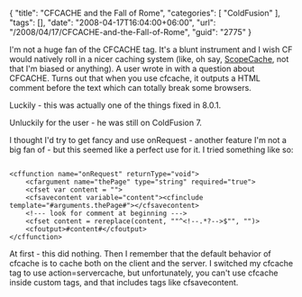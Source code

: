 {
	"title": "CFCACHE and the Fall of Rome",
	"categories": [
		"ColdFusion"
	],
	"tags": [],
	"date": "2008-04-17T16:04:00+06:00",
	"url": "/2008/04/17/CFCACHE-and-the-Fall-of-Rome",
	"guid": "2775"
}

I'm not a huge fan of the CFCACHE tag. It's a blunt instrument and I wish CF would natively roll in a nicer caching system (like, oh say, <a href="http://scopecache.riaforge.org">ScopeCache</a>, not that I'm biased or anything). A user wrote in with a question about CFCACHE. Turns out that when you use cfcache, it outputs a HTML comment before the text which can totally break some browsers.

Luckily - this was actually one of the things fixed in 8.0.1. 

Unluckily for the user - he was still on ColdFusion 7.

I thought I'd try to get fancy and use onRequest - another feature I'm not a big fan of - but this seemed like a perfect use for it. I tried something like so:

<code>
&lt;cffunction name="onRequest" returnType="void"&gt;
	&lt;cfargument name="thePage" type="string" required="true"&gt;
	&lt;cfset var content = ""&gt;
	&lt;cfsavecontent variable="content"&gt;&lt;cfinclude template="#arguments.thePage#"&gt;&lt;/cfsavecontent&gt;
	&lt;!--- look for comment at beginning ---&gt;
	&lt;cfset content = rereplace(content, ""^&lt;!--.*?--&gt;$"", "")&gt;
	&lt;cfoutput&gt;#content#&lt;/cfoutput&gt;
&lt;/cffunction&gt;
</code>

At first - this did nothing. Then I remember that the default behavior of cfcache is to cache both on the client and the server. I switched my cfcache tag to use action=servercache, but unfortunately, you can't use cfcache inside custom tags, and that includes tags like cfsavecontent.